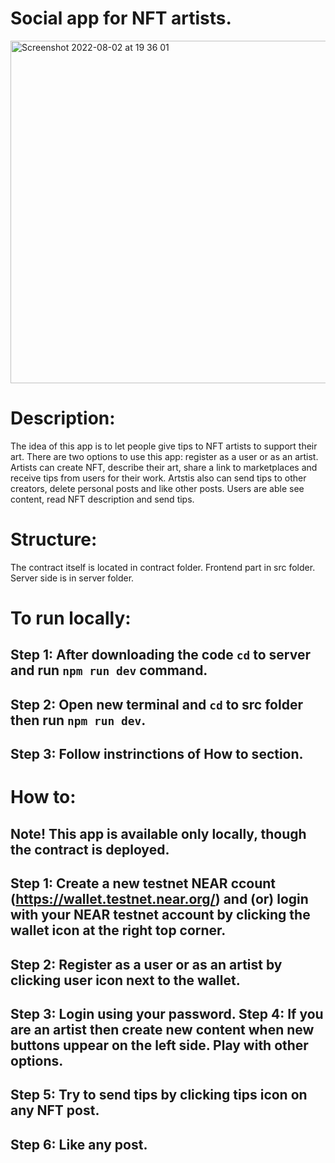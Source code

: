 Social app for NFT artists.
========================

<img width="548" alt="Screenshot 2022-08-02 at 19 36 01" src="https://user-images.githubusercontent.com/81642088/182386803-62cf0b85-8e6f-4be5-944c-54a17c950ae8.png">


Description:
=================
The idea of this app is to let people give tips to NFT artists to support their art.
There are two options to use this app: register as a user or as an artist.
Artists can create NFT, describe their art, share a link to marketplaces and receive tips from users for their work. Artstis also can send tips to other creators, delete personal posts and like other posts.
Users are able see content, read NFT description and send tips.


Structure:
================
The contract itself is located in contract folder. 
Frontend part in src folder.
Server side is in server folder.



To run locally:
================
Step 1: After downloading the code ```cd``` to server and run ```npm run dev``` command.
--------------------------------------------------

Step 2: Open new terminal and ```cd``` to src folder then run ```npm run dev```.
--------------------------------------------------

Step 3: Follow instrinctions of **How to** section.
--------------------------------------------------


How to:
=======================
Note! This app is available only locally, though the contract is deployed.
----------------------------------


Step 1: Create a new testnet NEAR ccount (https://wallet.testnet.near.org/) and (or) login with your NEAR testnet account by clicking the wallet icon at the right top corner.
------------------------------
Step 2: Register as a user or as an artist by clicking user icon next to the wallet.
------------------------------
Step 3: Login using your password.
Step 4: If you are an artist then create new content when new buttons uppear on the left side. Play with other options.
------------------------------
Step 5: Try to send tips by clicking tips icon on any NFT post. 
------------------------------
Step 6: Like any post.
------------------------------

